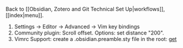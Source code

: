 Back to [[Obsidian, Zotero and Git Technical Set Up|workflows]], [[index|menu]].

1. Settings -> Editor -> Advanced -> Vim key bindings
2. Community plugin: Scroll offset. Options: set distance "200".
3. Vimrc Support: create a .obsidian.preamble.sty file in the root: [get](https://raw.githubusercontent.com/mscott99/matthewscott-blog/main/files/.obsidian.vimrc)
